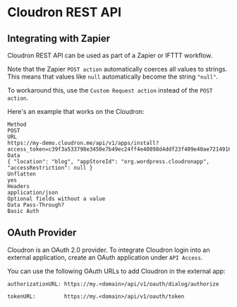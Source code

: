 # Cloudron REST API

## Integrating with Zapier

Cloudron REST API can be used as part of a Zapier or IFTTT workflow.

Note that the Zapier `POST action` automatically coerces all values to strings. This means that values
like `null` automatically become the string `"null"`.

To workaround this, use the `Custom Request action` instead of the `POST action`.

Here's an example that works on the Cloudron:
```
Method
POST
URL
https://my-demo.cloudron.me/api/v1/apps/install?access_token=c39f3a533798e3450e7b49ec24ff4e40898d4ddf23f409e40ae721491624ccf5
Data
{ "location": "blog", "appStoreId": "org.wordpress.cloudronapp", "accessRestriction": null }
Unflatten
yes
Headers
application/json
Optional fields without a value
Data Pass-Through?
Basic Auth
```

## OAuth Provider

Cloudron is an OAuth 2.0 provider. To integrate Cloudron login into an external application, create
an OAuth application under `API Access`.

You can use the following OAuth URLs to add Cloudron in the external app:
```
authorizationURL: https://my.<domain>/api/v1/oauth/dialog/authorize

tokenURL:         https://my.<domain>/api/v1/oauth/token
```

